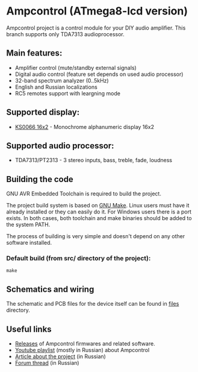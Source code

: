 # Ampcontrol (ATmega8-lcd version)

Ampcontrol project is a control module for your DIY audio amplifier.
This branch supports only TDA7313 audioprocessor.

## Main features:

- Amplifier control (mute/standby external signals)
- Digital audio control (feature set depends on used audio processor)
- 32-band spectrum analyzer (0..5kHz)
- English and Russian localizations
- RC5 remotes support with leargning mode

## Supported display:

- [KS0066 16x2](files/sch-m8.png) - Monochrome alphanumeric display 16x2

## Supported audio processor:

- TDA7313/PT2313 - 3 stereo inputs, bass, treble, fade, loudness

## Building the code

GNU AVR Embedded Toolchain is required to build the project.

The project build system is based on [GNU Make](https://www.gnu.org/software/make/).
Linux users must have it already installed or they can easily do it.
For Windows users there is a port exists.
In both cases, both toolchain and make binaries should be added to the system PATH.

The process of building is very simple and doesn't depend on any other software installed.

### Default build (from src/ directory of the project):

`make`

## Schematics and wiring

The schematic and PCB files for the device itself can be found in [files](files) directory.

## Useful links

- [Releases](https://github.com/WiseLord/ampcontrol/releases) of Ampcontrol firmwares and related software.
- [Youtube playlist](https://www.youtube.com/watch?v=yy9XiIlWfCc&list=PLfv57leyFFd3KTFyBgsR7_01ZDTgWIuI9) (mostly in Russian) about Ampcontrol
- [Article about the project](http://radiokot.ru/circuit/audio/other/39) (in Russian)
- [Forum thread](http://radiokot.ru/forum/viewtopic.php?t=98758) (in Russian)

